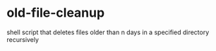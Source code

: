 # old-file-cleanup
shell script that deletes files older than n days in a specified directory recursively
